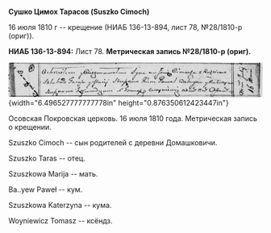 **Сушко Цимох Тарасов (Suszko Cimoch)**

16 июля 1810 г -- крещение (НИАБ 136-13-894, лист 78, №28/1810-р
(ориг)).

**НИАБ 136-13-894:** Лист 78. **Метрическая запись №28/1810-р (ориг).**

![](./media/7b07128e84f5ae38b7cd9fed024ba308188cdfe0.png){width="6.496527777777778in"
height="0.876350612423447in"}

Осовская Покровская церковь. 16 июля 1810 года. Метрическая запись о
крещении.

Szuszko Cimoch -- сын родителей с деревни Домашковичи.

Szuszko Taras -- отец.

Szuszkowa Marija -- мать.

Ba..yew Paweł -- кум.

Szuszkowa Katerzyna -- кума.

Woyniewicz Tomasz -- ксёндз.
